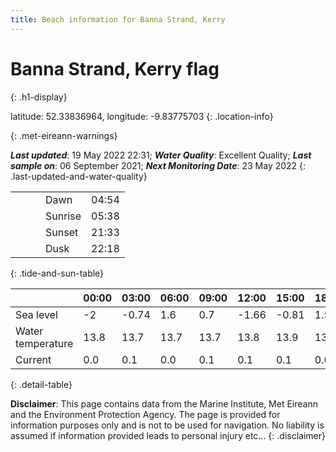 ```yaml
---
title: Beach information for Banna Strand, Kerry
---
```

# Banna Strand, Kerry <span class="material-icons blue-flag" alt="This a Blue Flag beach">flag</span>
{: .h1-display}

latitude: 52.33836964, longitude: -9.83775703
{: .location-info}


{: .met-eireann-warnings}

___Last updated___: 19 May 2022 22:31; ___Water Quality___: Excellent Quality;
___Last sample on___: 06 September 2021; ___Next Monitoring Date___: 23 May 2022
{: .last-updated-and-water-quality}

|   |   |   |   |   |
|---|---|---|---|---|
|   |   |   | Dawn  | 04:54 |
|   |   |   | Sunrise  | 05:38 |
|   |   |   | Sunset  | 21:33 |
|   |   |   | Dusk  | 22:18 |
{: .tide-and-sun-table}

<div></div>

| | 00:00 | 03:00 | 06:00 | 09:00 | 12:00 | 15:00 | 18:00 | 21:00 |
|---|---|---|---|---|---|---|---|---|
| Sea level | -2 | -0.74 | 1.6 | 0.7| -1.66 | -0.81 | 1.59 | 1.07 |
| Water temperature | 13.8 | 13.7 | 13.7 | 13.7 | 13.8 | 13.9 | 13.9 | 13.9 |
| Current | 0.0 | 0.1 | 0.0 | 0.1 | 0.1| 0.1 | 0.0 | 0.1 |
{: .detail-table}

__Disclaimer__: This page contains data from the Marine Institute,
Met Eireann and the Environment Protection Agency. The page is provided for
information purposes only and is not to be used for navigation. No liability
is assumed if information provided leads to personal injury etc...
{: .disclaimer}